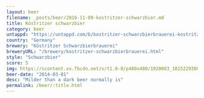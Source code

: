 ```yaml
---
layout: beer
filename: _posts/beer/2016-11-09-kostritzer-schwarzbier.md
title: Köstritzer schwarzbier
category: beer
untappd: "https://untappd.com/b/kostritzer-schwarzbierbrauerei-kostritzer-schwarzbier/25784"
country: "Germany"
brewery: "Köstritzer Schwarzbierbrauerei"
breweryURL: "/brewery/kostritzer-schwarzbierbrauerei.html"
style: "Schwarzbier"
score: 5
img: https://scontent.xx.fbcdn.net/v/t1.0-0/p480x480/1920083_10152293088098745_591597385_n.jpg?_nc_cat=105&_nc_ht=scontent.xx&oh=3a77e15eafbdfaf0021bf9862c3847bf&oe=5D42211A
beer-date: "2014-03-01"
desc: "Milder than a dark beer normally is"
permalink: /beer/:title.html
---
```

